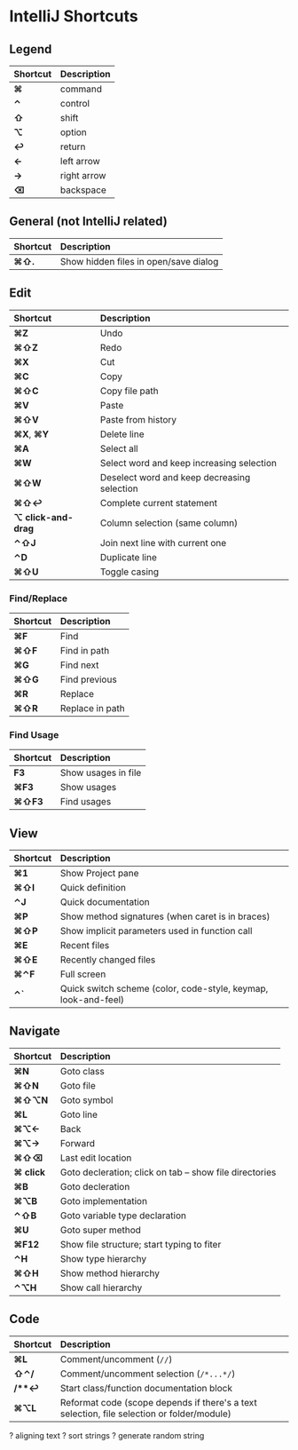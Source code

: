 # IntelliJ Shortcuts

## Legend

Shortcut | Description |
:--- | :---
**⌘** | command
**⌃** | control
**⇧** | shift
**⌥** | option
**↩** | return
**←** | left arrow
**→** | right arrow
**⌫** | backspace


## General (not IntelliJ related)

Shortcut | Description |
:--- | :---
**⌘⇧.** | Show hidden files in open/save dialog

## Edit

Shortcut | Description |
:--- | :---
**⌘Z** | Undo
**⌘⇧Z** | Redo
**⌘X** | Cut
**⌘C** | Copy
**⌘⇧C** | Copy file path
**⌘V** | Paste
**⌘⇧V** | Paste from history
**⌘X**, **⌘Y** | Delete line
**⌘A** | Select all
**⌘W** | Select word and keep increasing selection
**⌘⇧W** | Deselect word and keep decreasing selection
**⌘⇧↩** | Complete current statement
**⌥ click-and-drag** | Column selection (same column)
**⌃⇧J** | Join next line with current one
**⌃D** | Duplicate line
**⌘⇧U** | Toggle casing

### Find/Replace

Shortcut | Description |
:--- | :---
**⌘F** | Find
**⌘⇧F** | Find in path
**⌘G** | Find next
**⌘⇧G** | Find previous
**⌘R** | Replace
**⌘⇧R** | Replace in path

### Find Usage

Shortcut | Description |
:--- | :---
**F3** | Show usages in file
**⌘F3** | Show usages
**⌘⇧F3** | Find usages

## View

Shortcut | Description |
:--- | :---
**⌘1** | Show Project pane
**⌘⇧I** | Quick definition
**⌃J** | Quick documentation
**⌘P** | Show method signatures (when caret is in braces)
**⌘⇧P** | Show implicit parameters used in function call
**⌘E** | Recent files
**⌘⇧E** | Recently changed files
**⌘⌃F** | Full screen
**⌃\`** | Quick switch scheme (color, code-style, keymap, look-and-feel)

## Navigate

Shortcut | Description |
:--- | :---
**⌘N** | Goto class
**⌘⇧N** | Goto file
**⌘⇧⌥N** | Goto symbol
**⌘L** | Goto line
**⌘⌥←** | Back
**⌘⌥→** | Forward
**⌘⇧⌫** | Last edit location
**⌘ click** | Goto decleration; click on tab – show file directories
**⌘B** | Goto decleration
**⌘⌥B** | Goto implementation
**⌃⇧B** | Goto variable type declaration
**⌘U** | Goto super method
**⌘F12** | Show file structure; start typing to fiter
**⌃H** | Show type hierarchy
**⌘⇧H** | Show method hierarchy
**⌃⌥H** | Show call hierarchy

## Code

Shortcut | Description |
:--- | :---
**⌘L** | Comment/uncomment (`//`)
**⇧⌃/** | Comment/uncomment selection (`/*...*/`)
**/\*\*↩** | Start class/function documentation block
**⌘⌥L** | Reformat code (scope depends if there's a text selection, file selection or folder/module)



? aligning text
? sort strings
? generate random string